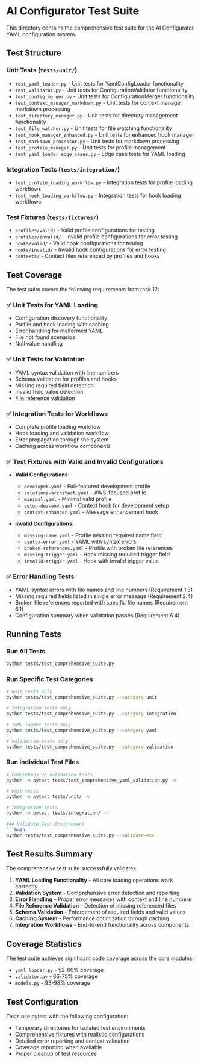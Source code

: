 # AI Configurator Test Suite

This directory contains the comprehensive test suite for the AI Configurator YAML configuration system.

## Test Structure

### Unit Tests (`tests/unit/`)
- `test_yaml_loader.py` - Unit tests for YamlConfigLoader functionality
- `test_validator.py` - Unit tests for ConfigurationValidator functionality
- `test_config_merger.py` - Unit tests for ConfigurationMerger functionality
- `test_context_manager_markdown.py` - Unit tests for context manager markdown processing
- `test_directory_manager.py` - Unit tests for directory management functionality
- `test_file_watcher.py` - Unit tests for file watching functionality
- `test_hook_manager_enhanced.py` - Unit tests for enhanced hook manager
- `test_markdown_processor.py` - Unit tests for markdown processing
- `test_profile_manager.py` - Unit tests for profile management
- `test_yaml_loader_edge_cases.py` - Edge case tests for YAML loading

### Integration Tests (`tests/integration/`)
- `test_profile_loading_workflow.py` - Integration tests for profile loading workflows
- `test_hook_loading_workflow.py` - Integration tests for hook loading workflows
### Test Fixtures (`tests/fixtures/`)
- `profiles/valid/` - Valid profile configurations for testing
- `profiles/invalid/` - Invalid profile configurations for error testing
- `hooks/valid/` - Valid hook configurations for testing
- `hooks/invalid/` - Invalid hook configurations for error testing
- `contexts/` - Context files referenced by profiles and hooks

## Test Coverage

The test suite covers the following requirements from task 12:

### ✅ Unit Tests for YAML Loading
- Configuration discovery functionality
- Profile and hook loading with caching
- Error handling for malformed YAML
- File not found scenarios
- Null value handling

### ✅ Unit Tests for Validation
- YAML syntax validation with line numbers
- Schema validation for profiles and hooks
- Missing required field detection
- Invalid field value detection
- File reference validation

### ✅ Integration Tests for Workflows
- Complete profile loading workflow
- Hook loading and validation workflow
- Error propagation through the system
- Caching across workflow components

### ✅ Test Fixtures with Valid and Invalid Configurations
- **Valid Configurations:**
  - `developer.yaml` - Full-featured development profile
  - `solutions-architect.yaml` - AWS-focused profile
  - `minimal.yaml` - Minimal valid profile
  - `setup-dev-env.yaml` - Context hook for development setup
  - `context-enhancer.yaml` - Message enhancement hook

- **Invalid Configurations:**
  - `missing-name.yaml` - Profile missing required name field
  - `syntax-error.yaml` - YAML with syntax errors
  - `broken-references.yaml` - Profile with broken file references
  - `missing-trigger.yaml` - Hook missing required trigger field
  - `invalid-trigger.yaml` - Hook with invalid trigger value

### ✅ Error Handling Tests
- YAML syntax errors with file names and line numbers (Requirement 1.3)
- Missing required fields listed in single error message (Requirement 2.4)
- Broken file references reported with specific file names (Requirement 6.1)
- Configuration summary when validation passes (Requirement 6.4)

## Running Tests

### Run All Tests
```bash
python tests/test_comprehensive_suite.py
```

### Run Specific Test Categories
```bash
# Unit tests only
python tests/test_comprehensive_suite.py --category unit

# Integration tests only
python tests/test_comprehensive_suite.py --category integration

# YAML loader tests only
python tests/test_comprehensive_suite.py --category yaml

# Validation tests only
python tests/test_comprehensive_suite.py --category validation
```

### Run Individual Test Files
```bash
# Comprehensive validation tests
python -m pytest tests/test_comprehensive_yaml_validation.py -v

# Unit tests
python -m pytest tests/unit/ -v

# Integration tests
python -m pytest tests/integration/ -v

### Validate Test Environment
```bash
python tests/test_comprehensive_suite.py --validate-env
```

## Test Results Summary

The comprehensive test suite successfully validates:

1. **YAML Loading Functionality** - All core loading operations work correctly
2. **Validation System** - Comprehensive error detection and reporting
3. **Error Handling** - Proper error messages with context and line numbers
4. **File Reference Validation** - Detection of missing referenced files
5. **Schema Validation** - Enforcement of required fields and valid values
6. **Caching System** - Performance optimization through caching
7. **Integration Workflows** - End-to-end functionality across components

## Coverage Statistics

The test suite achieves significant code coverage across the core modules:
- `yaml_loader.py` - 52-60% coverage
- `validator.py` - 66-75% coverage  
- `models.py` - 93-98% coverage

## Test Configuration

Tests use pytest with the following configuration:
- Temporary directories for isolated test environments
- Comprehensive fixtures with realistic configurations
- Detailed error reporting and context validation
- Coverage reporting when available
- Proper cleanup of test resources
